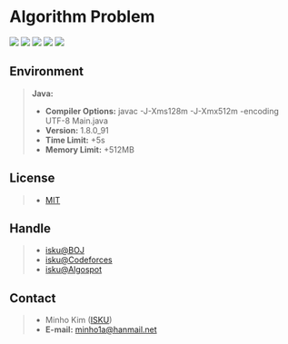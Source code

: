 # Algorithm Problem
[![](https://d2gd6pc034wcta.cloudfront.net/images/logo.png)](https://www.acmicpc.net)
[![](http://st.codeforces.com/s/37194/images/codeforces-logo-with-telegram.png)](http://codeforces.com)
[![](https://algospot.com/static/images/logo.png)](https://algospot.com/)
[![](http://icpckorea.org/static/icpc-logo.png)](https://icpc.baylor.edu)
[![](https://code.google.com/codejam/contest/static/logo_image1.gif)](https://code.google.com/codejam)


Environment
----------
> **Java:**
> - **Compiler Options:**  javac -J-Xms128m -J-Xmx512m -encoding UTF-8 Main.java
> - **Version:**  1.8.0_91
> - **Time Limit:**  +5s
> - **Memory Limit:**  +512MB


License
----------
> - [MIT](LICENSE)


Handle
----------
> - [isku@BOJ](https://www.acmicpc.net/user/isku)
> - [isku@Codeforces](http://codeforces.com/profile/isku)
> - [isku@Algospot](https://algospot.com/user/profile/25929)


Contact
----------
> - Minho Kim ([ISKU](https://github.com/ISKU))
> - **E-mail:** minho1a@hanmail.net

